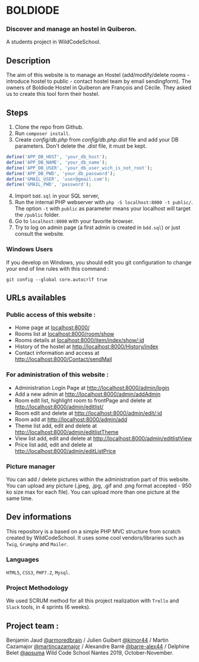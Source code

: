 # BOLDIODE
### Discover and manage an hostel in Quiberon.  
A students project in WildCodeSchool.

## Description

The aim of this website is to manage an Hostel (add/modify/delete rooms - introduce hostel to public - contact hostel team by email sendingform).
The owners of Boldiode Hostel in Quiberon are François and Cécile. They asked us to create this tool form their hostel.



## Steps

1. Clone the repo from Github.
2. Run `composer install`.
3. Create *config/db.php* from *config/db.php.dist* file and add your DB parameters. Don't delete the *.dist* file, it must be kept.
```php
define('APP_DB_HOST', 'your_db_host');
define('APP_DB_NAME', 'your_db_name');
define('APP_DB_USER', 'your_db_user_wich_is_not_root');
define('APP_DB_PWD', 'your_db_password');
define('GMAIL_USER', 'user@gmail.com'); 
define('GMAIL_PWD', 'password');
```

4. Import `bdd.sql` in your SQL server,
5. Run the internal PHP webserver with `php -S localhost:8000 -t public/`. The option `-t` with `public` as parameter means your localhost will target the `/public` folder.
6. Go to `localhost:8000` with your favorite browser.
7. Try to log on admin page (a first admin is created in `bdd.sql`) or just consult the website.

### Windows Users

If you develop on Windows, you should edit you git configuration to change your end of line rules with this command :

`git config --global core.autocrlf true`

## URLs availables

### Public access of this website :
* Home page at [localhost:8000/](localhost:8000/)
* Rooms list at [localhost:8000/room/show](localhost:8000/room/show)
* Rooms details at [localhost:8000/item/index/show/:id](localhost:8000/item/show/2)
* History of the hostel at [http://localhost:8000/History/index](http://localhost:8000/History/index)
* Contact information and access at [http://localhost:8000/Contact/sendMail](http://localhost:8000/Contact/sendMail) 

### For administration of this website :
* Administration Login Page at [http://localhost:8000/admin/login](localhost:8000/admin/login)
* Add a new admin at [http://localhost:8000/admin/addAdmin](localhost:8000/admin/addAdmin)
* Room edit list, highlight room to frontPage and delete at [http://localhost:8000/admin/editlist/](localhost:8000/admin/editlist/)
* Room edit and delete at [http://localhost:8000/admin/edit/:id](localhost:8000/admin/edit/1)
* Room add at [http://localhost:8000/admin/add](localhost:8000/admin/add)
* Theme list add, edit and delete at [http://localhost:8000/admin/editlistTheme](localhost:8000/admin/editListPrice)
* View list add, edit and delete at [http://localhost:8000/admin/editlistView](localhost:8000/admin/editlistView)
* Price list add, edit and delete at [http://localhost:8000/admin/editListPrice](localhost:8000/admin/editListPrice)

### Picture manager
You can add / delete pictures within the administration part of this website. 
You can upload any picture (.jpeg, .jpg, .gif  and .png format accepted - 950 ko size max for each file). You can upload more than one picture at the same time.

## Dev informations
This repository is a based on a simple PHP MVC structure from scratch created by WildCodeSchool.
It uses some cool vendors/libraries such as `Twig`, `Grumphp` and `Mailer`.

### Languages
 `HTML5`, `CSS3`, `PHP7.2`, `Mysql`.
 
### Project Methodology
We used SCRUM method for all this project realization with `Trello` and `Slack` tools, in 4 sprints (6 weeks).
 


## Project team : 
Benjamin Jaud [@armoredbrain](https://github.com/Armoredbrain) / 
Julien Guibert [@kimor44](https://github.com/kimor44) / 
Martin Cazamajor [@martincazamajor](https://github.com/MartinCazamajor) / 
Alexandre Barré [@barre-alex44](https://github.com/barre-alex44) / 
Delphine Belet [@apsuma](https://github.com/apsuma)
Wild Code School Nantes 2019, October-November. 
